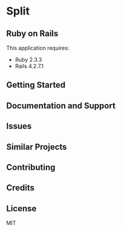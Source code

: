 Split
================

Ruby on Rails
-------------

This application requires:

- Ruby 2.3.3
- Rails 4.2.7.1

Getting Started
---------------

Documentation and Support
-------------------------

Issues
-------------

Similar Projects
----------------

Contributing
------------

Credits
-------

License
-------

MIT
